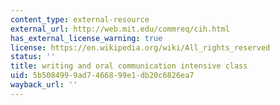 ```yaml
---
content_type: external-resource
external_url: http://web.mit.edu/commreq/cih.html
has_external_license_warning: true
license: https://en.wikipedia.org/wiki/All_rights_reserved
status: ''
title: writing and oral communication intensive class
uid: 5b508499-9ad7-4668-99e1-db20c6826ea7
wayback_url: ''
---
```

